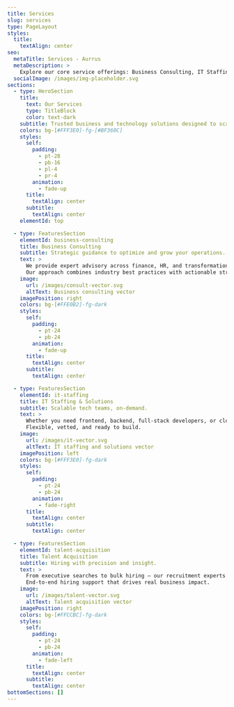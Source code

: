 ```yaml
---
title: Services
slug: services
type: PageLayout
styles:
  title:
    textAlign: center
seo:
  metaTitle: Services - Aurrus
  metaDescription: >
    Explore our core service offerings: Business Consulting, IT Staffing, and Talent Acquisition.
  socialImage: /images/img-placeholder.svg
sections:
  - type: HeroSection
    title:
      text: Our Services
      type: TitleBlock
      color: text-dark
    subtitle: Trusted business and technology solutions designed to scale your success.
    colors: bg-[#FFF3E0]-fg-[#BF360C]
    styles:
      self:
        padding:
          - pt-28
          - pb-16
          - pl-4
          - pr-4
        animation:
          - fade-up
      title:
        textAlign: center
      subtitle:
        textAlign: center
    elementId: top

  - type: FeaturesSection
    elementId: business-consulting
    title: Business Consulting
    subtitle: Strategic guidance to optimize and grow your operations.
    text: >
      We provide expert advisory across finance, HR, and transformation initiatives.
      Our approach combines industry best practices with actionable strategy that aligns with your goals.
    image:
      url: /images/consult-vector.svg
      altText: Business consulting vector
    imagePosition: right
    colors: bg-[#FFE0B2]-fg-dark
    styles:
      self:
        padding:
          - pt-24
          - pb-24
        animation:
          - fade-up
      title:
        textAlign: center
      subtitle:
        textAlign: center

  - type: FeaturesSection
    elementId: it-staffing
    title: IT Staffing & Solutions
    subtitle: Scalable tech teams, on-demand.
    text: >
      Whether you need frontend, backend, full-stack developers, or cloud experts — we deliver trusted talent fast.
      Flexible, vetted, and ready to build.
    image:
      url: /images/it-vector.svg
      altText: IT staffing and solutions vector
    imagePosition: left
    colors: bg-[#FFF3E0]-fg-dark
    styles:
      self:
        padding:
          - pt-24
          - pb-24
        animation:
          - fade-right
      title:
        textAlign: center
      subtitle:
        textAlign: center

  - type: FeaturesSection
    elementId: talent-acquisition
    title: Talent Acquisition
    subtitle: Hiring with precision and insight.
    text: >
      From executive searches to bulk hiring — our recruitment experts tailor solutions to your scale.
      End-to-end hiring support that drives real business impact.
    image:
      url: /images/talent-vector.svg
      altText: Talent acquisition vector
    imagePosition: right
    colors: bg-[#FFCCBC]-fg-dark
    styles:
      self:
        padding:
          - pt-24
          - pb-24
        animation:
          - fade-left
      title:
        textAlign: center
      subtitle:
        textAlign: center
bottomSections: []
---
```

